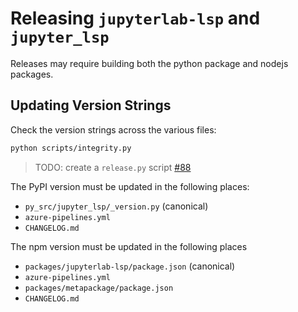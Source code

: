 # Releasing `jupyterlab-lsp` and `jupyter_lsp`

Releases may require building both the python package and nodejs packages.

## Updating Version Strings

Check the version strings across the various files:

```bash
python scripts/integrity.py
```

> TODO: create a `release.py` script
> [#88](https://github.com/krassowski/jupyterlab-lsp/issues/88)

The PyPI version must be updated in the following places:

- `py_src/jupyter_lsp/_version.py` (canonical)
- `azure-pipelines.yml`
- `CHANGELOG.md`

The npm version must be updated in the following places

- `packages/jupyterlab-lsp/package.json` (canonical)
- `azure-pipelines.yml`
- `packages/metapackage/package.json`
- `CHANGELOG.md`
